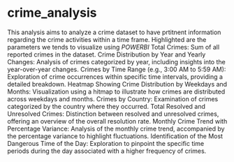 # crime_analysis
This analysis aims to analyze a crime dataset to have prtitnent information regarding the crime activities within a time frame.
Highlighted are the parameters we tends to visualize using _POWERBI_
Total Crimes: Sum of all reported crimes in the dataset.
Crime Distribution by Year and Yearly Changes: Analysis of crimes categorized by year, including insights into the year-over-year changes.
Crimes by Time Range (e.g., 3:00 AM to 5:59 AM): Exploration of crime occurrences within specific time intervals, providing a detailed breakdown.
Heatmap Showing Crime Distribution by Weekdays and Months: Visualization using a hitmap to illustrate how crimes are distributed across weekdays and months.
Crimes by Country: Examination of crimes categorized by the country where they occurred.
Total Resolved and Unresolved Crimes: Distinction between resolved and unresolved crimes, offering an overview of the overall resolution rate.
Monthly Crime Trend with Percentage Variance: Analysis of the monthly crime trend, accompanied by the percentage variance to highlight fluctuations.
Identification of the Most Dangerous Time of the Day: Exploration to pinpoint the specific time periods during the day associated with a higher frequency of crimes.


